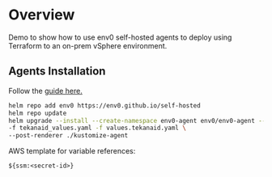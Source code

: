# Overview

Demo to show how to use env0 self-hosted agents to deploy using Terraform to an on-prem vSphere environment.

## Agents Installation

Follow the [guide here.](https://docs.env0.com/docs/self-hosted-kubernetes-agent)

```bash
helm repo add env0 https://env0.github.io/self-hosted
helm repo update
helm upgrade --install --create-namespace env0-agent env0/env0-agent --namespace env0-agent \
-f tekanaid_values.yaml -f values.tekanaid.yaml \
--post-renderer ./kustomize-agent
```

AWS template for variable references:
```
${ssm:<secret-id>}
```

